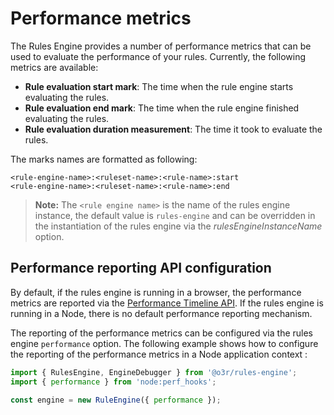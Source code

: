 # Performance metrics

The Rules Engine provides a number of performance metrics that can be used to evaluate the performance of your rules.
Currently, the following metrics are available:

- **Rule evaluation start mark**: The time when the rule engine starts evaluating the rules.
- **Rule evaluation end mark**: The time when the rule engine finished evaluating the rules.
- **Rule evaluation duration measurement**: The time it took to evaluate the rules.

The marks names are formatted as following:

```
<rule-engine-name>:<ruleset-name>:<rule-name>:start
<rule-engine-name>:<ruleset-name>:<rule-name>:end
```

> **Note:** The `<rule engine name>` is the name of the rules engine instance, the default value is `rules-engine` and can be overridden in the instantiation of the rules engine via the *rulesEngineInstanceName* option.

## Performance reporting API configuration

By default, if the rules engine is running in a browser, the performance metrics are reported via the [Performance Timeline API](https://developer.mozilla.org/en-US/docs/Web/API/Performance_Timeline). If the rules engine is running in a Node, there is no default performance reporting mechanism.

The reporting of the performance metrics can be configured via the rules engine `performance` option.
The following example shows how to configure the reporting of the performance metrics in a Node application context :

```typescript
import { RulesEngine, EngineDebugger } from '@o3r/rules-engine';
import { performance } from 'node:perf_hooks';

const engine = new RuleEngine({ performance });
```
